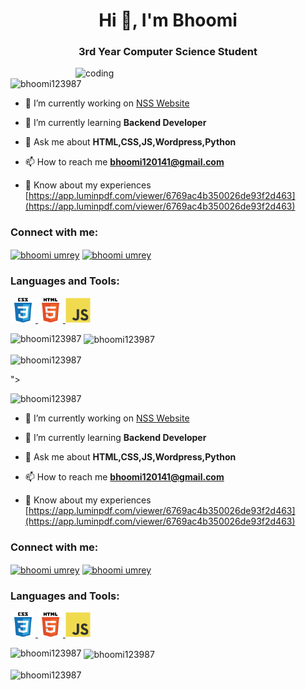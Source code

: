 <h1 align="center">Hi 👋, I'm Bhoomi</h1>
<h3 align="center">3rd Year Computer Science Student</h3>
<img align="right" alt="coding" width="400" src="https://camo.githubusercontent.com/11dc5577ce1953c197dcf004991782ef4cabb9557ef0881c003e2e6b8f54ae47/68747470733a2f2f7170682e6366322e71756f726163646e2e6e65742f6d61696e2d71696d672d6136646332366130386262313834633137366264343230643134393832396235">

<p align="left"> <img src="https://komarev.com/ghpvc/?username=bhoomi123987&label=Profile%20views&color=0e75b6&style=flat" alt="bhoomi123987" /> </p>

- 🔭 I’m currently working on [NSS Website](https://dev-nss-website.pantheonsite.io/)

- 🌱 I’m currently learning **Backend Developer**

- 💬 Ask me about **HTML,CSS,JS,Wordpress,Python**

- 📫 How to reach me **bhoomi120141@gmail.com**

- 📄 Know about my experiences [https://app.luminpdf.com/viewer/6769ac4b350026de93f2d463](https://app.luminpdf.com/viewer/6769ac4b350026de93f2d463)

<h3 align="left">Connect with me:</h3>
<p align="left">
<a href="https://twitter.com/bhoomi umrey" target="blank"><img align="center" src="https://raw.githubusercontent.com/rahuldkjain/github-profile-readme-generator/master/src/images/icons/Social/twitter.svg" alt="bhoomi umrey" height="30" width="40" /></a>
<a href="https://linkedin.com/in/bhoomi umrey" target="blank"><img align="center" src="https://raw.githubusercontent.com/rahuldkjain/github-profile-readme-generator/master/src/images/icons/Social/linked-in-alt.svg" alt="bhoomi umrey" height="30" width="40" /></a>
</p>

<h3 align="left">Languages and Tools:</h3>
<p align="left"> <a href="https://www.w3schools.com/css/" target="_blank" rel="noreferrer"> <img src="https://raw.githubusercontent.com/devicons/devicon/master/icons/css3/css3-original-wordmark.svg" alt="css3" width="40" height="40"/> </a> <a href="https://www.w3.org/html/" target="_blank" rel="noreferrer"> <img src="https://raw.githubusercontent.com/devicons/devicon/master/icons/html5/html5-original-wordmark.svg" alt="html5" width="40" height="40"/> </a> <a href="https://developer.mozilla.org/en-US/docs/Web/JavaScript" target="_blank" rel="noreferrer"> <img src="https://raw.githubusercontent.com/devicons/devicon/master/icons/javascript/javascript-original.svg" alt="javascript" width="40" height="40"/> </a> </p>

<p><img align="left" src="https://github-readme-stats.vercel.app/api/top-langs?username=bhoomi123987&show_icons=true&locale=en&layout=compact" alt="bhoomi123987" /></p>

<p>&nbsp;<img align="center" src="https://github-readme-stats.vercel.app/api?username=bhoomi123987&show_icons=true&locale=en" alt="bhoomi123987" /></p>

<p><img align="center" src="https://github-readme-streak-stats.herokuapp.com/?user=bhoomi123987&" alt="bhoomi123987" /></p>">

<p align="left"> <img src="https://komarev.com/ghpvc/?username=bhoomi123987&label=Profile%20views&color=0e75b6&style=flat" alt="bhoomi123987" /> </p>

- 🔭 I’m currently working on [NSS Website](https://dev-nss-website.pantheonsite.io/)

- 🌱 I’m currently learning **Backend Developer**

- 💬 Ask me about **HTML,CSS,JS,Wordpress,Python**

- 📫 How to reach me **bhoomi120141@gmail.com**

- 📄 Know about my experiences [https://app.luminpdf.com/viewer/6769ac4b350026de93f2d463](https://app.luminpdf.com/viewer/6769ac4b350026de93f2d463)

<h3 align="left">Connect with me:</h3>
<p align="left">
<a href="https://twitter.com/bhoomi umrey" target="blank"><img align="center" src="https://raw.githubusercontent.com/rahuldkjain/github-profile-readme-generator/master/src/images/icons/Social/twitter.svg" alt="bhoomi umrey" height="30" width="40" /></a>
<a href="https://linkedin.com/in/bhoomi umrey" target="blank"><img align="center" src="https://raw.githubusercontent.com/rahuldkjain/github-profile-readme-generator/master/src/images/icons/Social/linked-in-alt.svg" alt="bhoomi umrey" height="30" width="40" /></a>
</p>

<h3 align="left">Languages and Tools:</h3>
<p align="left"> <a href="https://www.w3schools.com/css/" target="_blank" rel="noreferrer"> <img src="https://raw.githubusercontent.com/devicons/devicon/master/icons/css3/css3-original-wordmark.svg" alt="css3" width="40" height="40"/> </a> <a href="https://www.w3.org/html/" target="_blank" rel="noreferrer"> <img src="https://raw.githubusercontent.com/devicons/devicon/master/icons/html5/html5-original-wordmark.svg" alt="html5" width="40" height="40"/> </a> <a href="https://developer.mozilla.org/en-US/docs/Web/JavaScript" target="_blank" rel="noreferrer"> <img src="https://raw.githubusercontent.com/devicons/devicon/master/icons/javascript/javascript-original.svg" alt="javascript" width="40" height="40"/> </a> </p>

<p><img align="left" src="https://github-readme-stats.vercel.app/api/top-langs?username=bhoomi123987&show_icons=true&locale=en&layout=compact" alt="bhoomi123987" /></p>

<p>&nbsp;<img align="center" src="https://github-readme-stats.vercel.app/api?username=bhoomi123987&show_icons=true&locale=en" alt="bhoomi123987" /></p>

<p><img align="center" src="https://github-readme-streak-stats.herokuapp.com/?user=bhoomi123987&" alt="bhoomi123987" /></p>
